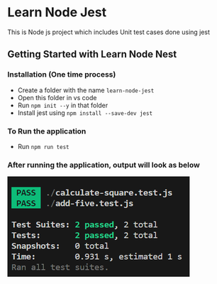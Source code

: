 # Learn Node Jest

This is Node js project which includes Unit test cases done using jest

## Getting Started with Learn Node Nest

### Installation (One time process)

- Create a folder with the name `learn-node-jest`
- Open this folder in vs code
- Run `npm init --y` in that folder
- Install jest using `npm install --save-dev jest`

### To Run the application

- Run `npm run test`

### After running the application, output will look as below

![alt text](image.png)
